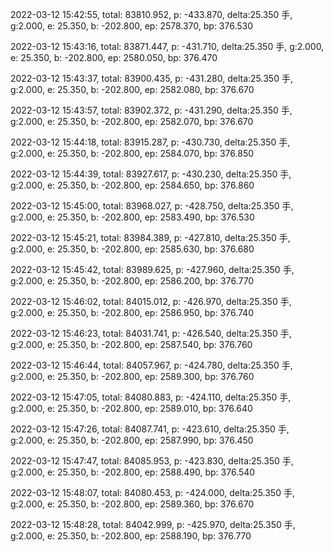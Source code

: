 2022-03-12 15:42:55, total: 83810.952, p: -433.870, delta:25.350 手, g:2.000, e: 25.350, b: -202.800, ep: 2578.370, bp: 376.530

2022-03-12 15:43:16, total: 83871.447, p: -431.710, delta:25.350 手, g:2.000, e: 25.350, b: -202.800, ep: 2580.050, bp: 376.470

2022-03-12 15:43:37, total: 83900.435, p: -431.280, delta:25.350 手, g:2.000, e: 25.350, b: -202.800, ep: 2582.080, bp: 376.670

2022-03-12 15:43:57, total: 83902.372, p: -431.290, delta:25.350 手, g:2.000, e: 25.350, b: -202.800, ep: 2582.070, bp: 376.670

2022-03-12 15:44:18, total: 83915.287, p: -430.730, delta:25.350 手, g:2.000, e: 25.350, b: -202.800, ep: 2584.070, bp: 376.850

2022-03-12 15:44:39, total: 83927.617, p: -430.230, delta:25.350 手, g:2.000, e: 25.350, b: -202.800, ep: 2584.650, bp: 376.860

2022-03-12 15:45:00, total: 83968.027, p: -428.750, delta:25.350 手, g:2.000, e: 25.350, b: -202.800, ep: 2583.490, bp: 376.530

2022-03-12 15:45:21, total: 83984.389, p: -427.810, delta:25.350 手, g:2.000, e: 25.350, b: -202.800, ep: 2585.630, bp: 376.680

2022-03-12 15:45:42, total: 83989.625, p: -427.960, delta:25.350 手, g:2.000, e: 25.350, b: -202.800, ep: 2586.200, bp: 376.770

2022-03-12 15:46:02, total: 84015.012, p: -426.970, delta:25.350 手, g:2.000, e: 25.350, b: -202.800, ep: 2586.950, bp: 376.740

2022-03-12 15:46:23, total: 84031.741, p: -426.540, delta:25.350 手, g:2.000, e: 25.350, b: -202.800, ep: 2587.540, bp: 376.760

2022-03-12 15:46:44, total: 84057.967, p: -424.780, delta:25.350 手, g:2.000, e: 25.350, b: -202.800, ep: 2589.300, bp: 376.760

2022-03-12 15:47:05, total: 84080.883, p: -424.110, delta:25.350 手, g:2.000, e: 25.350, b: -202.800, ep: 2589.010, bp: 376.640

2022-03-12 15:47:26, total: 84087.741, p: -423.610, delta:25.350 手, g:2.000, e: 25.350, b: -202.800, ep: 2587.990, bp: 376.450

2022-03-12 15:47:47, total: 84085.953, p: -423.830, delta:25.350 手, g:2.000, e: 25.350, b: -202.800, ep: 2588.490, bp: 376.540

2022-03-12 15:48:07, total: 84080.453, p: -424.000, delta:25.350 手, g:2.000, e: 25.350, b: -202.800, ep: 2589.360, bp: 376.670

2022-03-12 15:48:28, total: 84042.999, p: -425.970, delta:25.350 手, g:2.000, e: 25.350, b: -202.800, ep: 2588.190, bp: 376.770